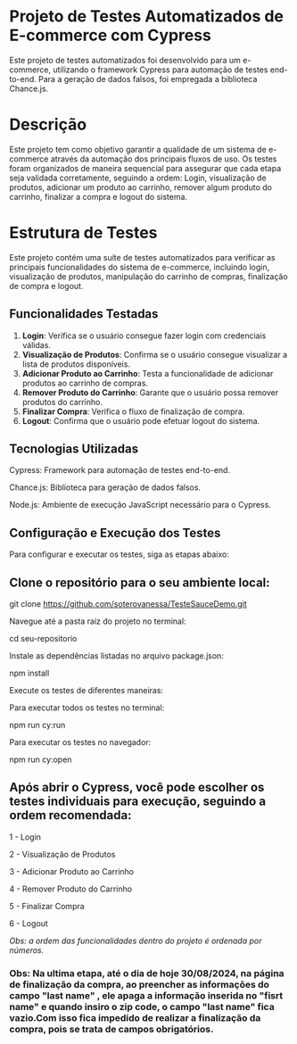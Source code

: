 # Projeto de Testes Automatizados de E-commerce com Cypress
Este projeto de testes automatizados foi desenvolvido para um e-commerce, utilizando o framework Cypress para automação de testes end-to-end. Para a geração de dados falsos, foi empregada a biblioteca Chance.js.

# Descrição
Este projeto tem como objetivo garantir a qualidade de um sistema de e-commerce através da automação dos principais fluxos de uso. Os testes foram organizados de maneira sequencial para assegurar que cada etapa seja validada corretamente, seguindo a ordem: Login,
visualização de produtos, adicionar um produto ao carrinho, remover algum produto do carrinho, finalizar a compra e logout do sistema.

# Estrutura de Testes

Este projeto contém uma suíte de testes automatizados para verificar as principais funcionalidades do sistema de e-commerce, incluindo login, visualização de produtos, manipulação do carrinho de compras, finalização de compra e logout.

## Funcionalidades Testadas

1. **Login**: Verifica se o usuário consegue fazer login com credenciais válidas.
2. **Visualização de Produtos**: Confirma se o usuário consegue visualizar a lista de produtos disponíveis.
3. **Adicionar Produto ao Carrinho**: Testa a funcionalidade de adicionar produtos ao carrinho de compras.
4. **Remover Produto do Carrinho**: Garante que o usuário possa remover produtos do carrinho.
5. **Finalizar Compra**: Verifica o fluxo de finalização de compra.
6. **Logout**: Confirma que o usuário pode efetuar logout do sistema.

## Tecnologias Utilizadas
Cypress: Framework para automação de testes end-to-end. 

Chance.js: Biblioteca para geração de dados falsos. 

Node.js: Ambiente de execução JavaScript necessário para o Cypress.

## Configuração e Execução dos Testes
Para configurar e executar os testes, siga as etapas abaixo:

## Clone o repositório para o seu ambiente local:
git clone https://github.com/soterovanessa/TesteSauceDemo.git

Navegue até a pasta raiz do projeto no terminal:

cd seu-repositorio

Instale as dependências listadas no arquivo package.json:

npm install

Execute os testes de diferentes maneiras:

Para executar todos os testes no terminal:

npm run cy:run

Para executar os testes no navegador:

npm run cy:open

## Após abrir o Cypress, você pode escolher os testes individuais para execução, seguindo a ordem recomendada:
1 - Login

2 - Visualização de Produtos

3 - Adicionar Produto ao Carrinho

4 - Remover Produto do Carrinho

5 - Finalizar Compra

6 - Logout

*Obs: a ordem das  funcionalidades dentro do projeto é ordenada por números.*

### Obs: Na ultima etapa, até o dia de hoje 30/08/2024, na página de finalização da compra, ao preencher as informações do campo "last name" , ele apaga a informação inserida no "fisrt name" e quando insiro o zip code, o campo "last name" fica vazio.Com isso fica impedido de realizar a finalização da compra, pois se trata de campos obrigatórios.
